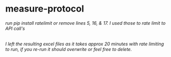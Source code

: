 # measure-protocol
###### run pip install ratelimit or remove lines 5, 16, & 17. I used those to rate limit to API call's
###### I left the resulting excel files as it takes approx 20 minutes with rate limiting to run, if you re-run it should overwrite or feel free to delete.
